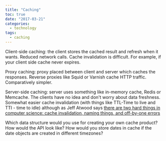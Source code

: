 ```yaml
---
title: "Caching"
toc: true
date: "2017-03-21"
categories:
  - technology
tags: 
  - caching
---
```


Client-side caching: the client stores the cached result and refresh when it wants. Reduced network calls. Cache invalidation is difficult. For example, if your client side cache never expires.

Proxy caching: proxy placed between client and server which caches the responses. Reverse proxies like Squid or Varnish cache HTTP traffic. Comparatively simpler.

Server-side caching: server uses something like in-memory cache, Redis or Memcache. The clients have no idea and don't worry about data freshness. Somewhat easier cache invalidation (with things like TTL-Time to live and TTI - time to idle) although as Jeff Atwood says [there are two hard things in computer science: cache invalidation, naming things, and off-by-one errors](https://twitter.com/codinghorror/status/506010907021828096)

Which data structure would you use for creating your own cache product? How would the API look like? How would you store dates in cache if the date objects are created in different timezones?
